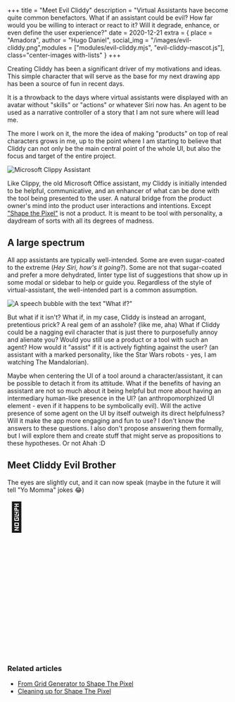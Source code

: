 +++
title = "Meet Evil Cliddy"
description = "Virtual Assistants have become quite common benefactors. What if an assistant could be evil? How far would you be willing to interact or react to it? Will it degrade, enhance, or even define the user experience?"
date = 2020-12-21
extra = { place = "Amadora", author = "Hugo Daniel", social_img = "/images/evil-cliddy.png",modules = ["modules/evil-cliddy.mjs", "evil-cliddy-mascot.js"], class="center-images with-lists" }
+++

Creating Cliddy has been a significant driver of my motivations and ideas. This simple character that will serve as the base for my next drawing app has been a source of fun in recent days.

It is a throwback to the days where virtual assistants were displayed with an avatar without "skills" or "actions" or whatever Siri now has. An agent to be used as a narrative controller of a story that I am not sure where will lead me.

The more I work on it, the more the idea of making "products" on top of real characters grows in me, up to the point where I am starting to believe that Cliddy can not only be the main central point of the whole UI, but also the focus and target of the entire project.

![Microsoft Clippy Assistant](/images/clippy.png "The pain.")

Like Clippy, the old Microsoft Office assistant, my Cliddy is initially intended to be helpful, communicative, and an enhancer of what can be done with the tool being presented to the user. A natural bridge from the product owner's mind into the product user interactions and intentions. Except ["Shape the Pixel"](/posts/from-gridgenerator-to-shape-the-pixel/) is not a product. It is meant to be tool with personality, a daydream of sorts with all its degrees of madness.

## A large spectrum

All app assistants are typically well-intended. Some are even sugar-coated to the extreme (_Hey Siri, how's it going?_). Some are not that sugar-coated and prefer a more dehydrated, linter type list of suggestions that show up in some modal or sidebar to help or guide you. Regardless of the style of virtual-assistant, the well-intended part is a common assumption.

![A speech bubble with the text "What if?"](/images/what-if.png "What if?")

But what if it isn't? What if, in my case, Cliddy is instead an arrogant, pretentious prick? A real gem of an asshole? (like me, aha) What if Cliddy could be a nagging evil character that is just there to purposefully annoy and alienate you? Would you still use a product or a tool with such an agent? How would it "assist" if it is actively fighting against the user? (an assistant with a marked personality, like the Star Wars robots - yes, I am watching The Mandalorian).

Maybe when centering the UI of a tool around a character/assistant, it can be possible to detach it from its attitude. What if the benefits of having an assistant are not so much about it being helpful but more about having an intermediary human-like presence in the UI? (an anthropomorphized UI element - even if it happens to be symbolically evil). Will the active presence of some agent on the UI by itself outweigh its direct helpfulness? Will it make the app more engaging and fun to use? 
I don't know the answers to these questions. I also don't propose answering them formally, but I will explore them and create stuff that might serve as propositions to these hypotheses. Or not Ahah :D 

## Meet Cliddy Evil Brother

The eyes are slightly cut, and it can now speak (maybe in the future it will tell "Yo Momma" jokes 😂)

<div style="width: 100%; height: 350px; display: flex; justify-content: start;">
    <cliddy-mascot
      face=">:)"
      touched-face=">:("
      data-body-color="#E31919"
      data-shadow-color="#EDC741"
    >
      <p slot="right" style="font-weight: 500; font-family: -apple-system, BlinkMacSystemFont, sans-serif; font-size: 4rem; height: 128px; padding: 0; margin:0; margin-bottom: -19px;">
        💩
      </p>
    </cliddy-mascot>
</div>


### Related articles

- [From Grid Generator to Shape The Pixel](/posts/from-gridgenerator-to-shape-the-pixel/)
- [Cleaning up for Shape The Pixel](http://127.0.0.1:1111/posts/cleaning-up-for-shape-the-pixel/)
